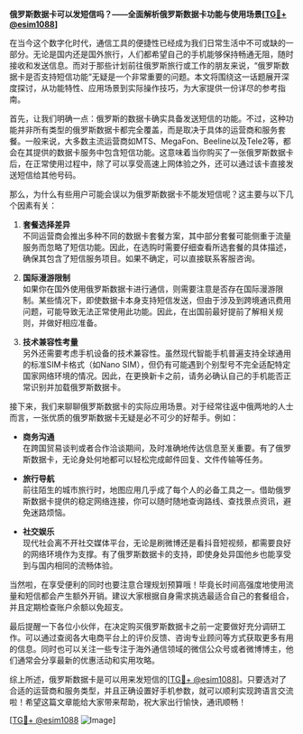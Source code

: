 **俄罗斯数据卡可以发短信吗？——全面解析俄罗斯数据卡功能与使用场景[[TG💪+ @esim1088](https://t.me/s/esim1088)]**

在当今这个数字化时代，通信工具的便捷性已经成为我们日常生活中不可或缺的一部分。无论是国内还是国外旅行，人们都希望自己的手机能够保持畅通无阻，随时接收和发送信息。而对于那些计划前往俄罗斯旅行或工作的朋友来说，“俄罗斯数据卡是否支持短信功能”无疑是一个非常重要的问题。本文将围绕这一话题展开深度探讨，从功能特性、应用场景到实际操作技巧，为大家提供一份详尽的参考指南。

首先，让我们明确一点：俄罗斯的数据卡确实具备发送短信的功能。不过，这种功能并非所有类型的俄罗斯数据卡都完全覆盖，而是取决于具体的运营商和服务套餐。一般来说，大多数主流运营商如MTS、MegaFon、Beeline以及Tele2等，都会在其提供的数据卡服务中包含短信功能。这意味着当你购买了一张俄罗斯数据卡后，在正常使用过程中，除了可以享受高速上网体验之外，还可以通过该卡直接发送短信给其他号码。

那么，为什么有些用户可能会误以为俄罗斯数据卡不能发短信呢？这主要与以下几个因素有关：

1. **套餐选择差异**  
   不同运营商会推出多种不同的数据卡套餐方案，其中部分套餐可能侧重于流量服务而忽略了短信功能。因此，在选购时需要仔细查看所选套餐的具体描述，确保其包含了短信服务项目。如果不确定，可以直接联系客服咨询。

2. **国际漫游限制**  
   如果你在国外使用俄罗斯数据卡进行通信，则需要注意是否存在国际漫游限制。某些情况下，即使数据卡本身支持短信发送，但由于涉及到跨境通讯费用问题，可能导致无法正常使用此功能。因此，在出国前最好提前了解相关规则，并做好相应准备。

3. **技术兼容性考量**  
   另外还需要考虑手机设备的技术兼容性。虽然现代智能手机普遍支持全球通用的标准SIM卡格式（如Nano SIM），但仍有可能遇到个别型号不完全适配特定国家网络环境的情况。因此，在更换新卡之前，请务必确认自己的手机能否正常识别并加载俄罗斯数据卡。

接下来，我们来聊聊俄罗斯数据卡的实际应用场景。对于经常往返中俄两地的人士而言，一张优质的俄罗斯数据卡无疑是必不可少的好帮手。例如：

- **商务沟通**  
  在跨国贸易谈判或者合作洽谈期间，及时准确地传达信息至关重要。有了俄罗斯数据卡，无论身处何地都可以轻松完成邮件回复、文件传输等任务。
  
- **旅行导航**  
  前往陌生的城市旅行时，地图应用几乎成了每个人的必备工具之一。借助俄罗斯数据卡提供的稳定网络连接，你可以随时随地查询路线、查找景点资讯，避免迷路烦恼。

- **社交娱乐**  
  现代社会离不开社交媒体平台，无论是刷微博还是看抖音短视频，都需要良好的网络环境作为支撑。有了俄罗斯数据卡的支持，即使身处异国他乡也能享受到与国内相同的流畅体验。

当然啦，在享受便利的同时也要注意合理规划预算哦！毕竟长时间高强度地使用流量和短信都会产生额外开销。建议大家根据自身需求挑选最适合自己的套餐组合，并且定期检查账户余额以免超支。

最后提醒一下各位小伙伴，在决定购买俄罗斯数据卡之前一定要做好充分调研工作。可以通过查阅各大电商平台上的评价反馈、咨询专业顾问等方式获取更多有用的信息。同时也可以关注一些专注于海外通信领域的微信公众号或者微博博主，他们通常会分享最新的优惠活动和实用攻略。

综上所述，俄罗斯数据卡是可以用来发短信的[[TG💪+ @esim1088](https://t.me/s/esim1088)]。只要选对了合适的运营商和服务类型，并且正确设置好手机参数，就可以顺利实现跨语言交流啦！希望这篇文章能给大家带来帮助，祝大家出行愉快，通讯顺畅！

[[TG💪+ @esim1088](https://t.me/s/esim1088) ![Image](https://i.postimg.cc/4NQfJmqS/Snipaste-2025-05-13-00-14-12.png)]